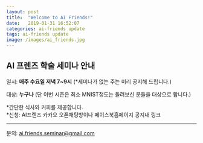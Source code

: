 ```yaml
---
layout: post
title:  "Welcome to AI Friends!"
date:   2019-01-31 16:52:07
categories: ai-friends update
tags: ai-friends update
image: /images/ai_friends.jpg
---
```

## AI 프렌즈 학술 세미나 안내 

일시: **매주 수요일 저녁 7~9시** (*세미나가 없는 주는 미리 공지해 드립니다.)  

대상: **누구나** (단 이번 시즌은 최소 MNIST정도는 돌려보신 분들을 대상으로 합니다.)  

*간단한 식사와 커피를 제공합니다.  
*신청: AI프렌즈 카카오 오픈채팅방이나 페이스북홈페이지 공지내 링크  

***
문의: ai.friends.seminar@gmail.com

